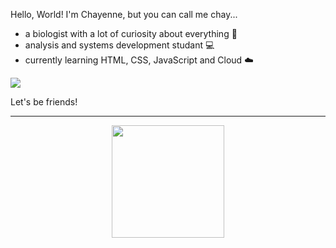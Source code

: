 Hello, World! I'm Chayenne, but you can call me chay...

<ul>
  <li>
    a biologist with a lot of curiosity about everything 🌱
  </li>
  <li>
    analysis and systems development studant 💻
  </li>
  <li>
    currently learning HTML, CSS, JavaScript and Cloud ☁️
  </li>
</ul>
  
![](https://github.com/chagasdecastro/chagasdecastro/blob/main/Untitled_Artwork.gif)

Let's be friends!

<div align="center">
  <a href="https://github.com/chagasdecastro">
    <hr>
  <img height="180em" src="https://github-readme-stats.vercel.app/api?username=chagasdecastro&show_icons=true&theme=dracula&include_all_commits=true&count_private=false"/>
</div>
